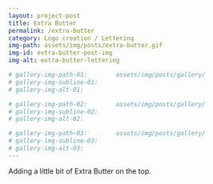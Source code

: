 ```yaml
---
layout: project-post
title: Extra Butter
permalink: /extra-butter
category: Logo creation / Lettering
img-path: assets/img/posts/extra-butter.gif
img-id: extra-butter-post-img
img-alt: extra-butter-lettering

# gallery-img-path-01:        assets/img/posts/gallery/
# gallery-img-subline-01:     
# gallery-img-alt-01:         

# gallery-img-path-02:        assets/img/posts/gallery/
# gallery-img-subline-02:     
# gallery-img-alt-02:         

# gallery-img-path-03:        assets/img/posts/gallery/
# gallery-img-subline-03:     
# gallery-img-alt-03:       
---
```


Adding a little bit of Extra Butter on the top.
